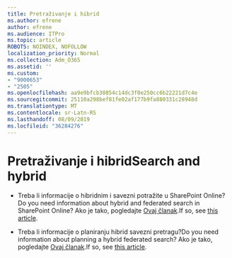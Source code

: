 ```yaml
---
title: Pretraživanje i hibrid
ms.author: efrene
author: efrene
ms.audience: ITPro
ms.topic: article
ROBOTS: NOINDEX, NOFOLLOW
localization_priority: Normal
ms.collection: Adm_O365
ms.assetid: ''
ms.custom:
- "9000653"
- "2505"
ms.openlocfilehash: aa9e9bfcb30854c14dc3f0e250cc6b22221d7c4e
ms.sourcegitcommit: 25110a298bef81fe02af177b9fa880331c28948d
ms.translationtype: MT
ms.contentlocale: sr-Latn-RS
ms.lasthandoff: 08/09/2019
ms.locfileid: "36284276"
---
```

# <a name="search-and-hybrid"></a><span data-ttu-id="701df-102">Pretraživanje i hibrid</span><span class="sxs-lookup"><span data-stu-id="701df-102">Search and hybrid</span></span>

- <span data-ttu-id="701df-103">Treba li informacije o hibridnim i savezni potražite u SharePoint Online?</span><span class="sxs-lookup"><span data-stu-id="701df-103">Do you need information about hybrid and federated search in SharePoint Online?</span></span> <span data-ttu-id="701df-104">Ako je tako, pogledajte [Ovaj članak](https://docs.microsoft.com/sharepoint/hybrid/hybrid-search-in-sharepoint).</span><span class="sxs-lookup"><span data-stu-id="701df-104">If so, see [this article](https://docs.microsoft.com/sharepoint/hybrid/hybrid-search-in-sharepoint).</span></span>

- <span data-ttu-id="701df-105">Treba li informacije o planiranju hibrid savezni pretragu?</span><span class="sxs-lookup"><span data-stu-id="701df-105">Do you need information about planning a hybrid federated search?</span></span>  <span data-ttu-id="701df-106">Ako je tako, pogledajte [Ovaj članak](https://docs.microsoft.com/sharepoint/hybrid/plan-hybrid-federated-search).</span><span class="sxs-lookup"><span data-stu-id="701df-106">If so, see [this article](https://docs.microsoft.com/sharepoint/hybrid/plan-hybrid-federated-search).</span></span>



